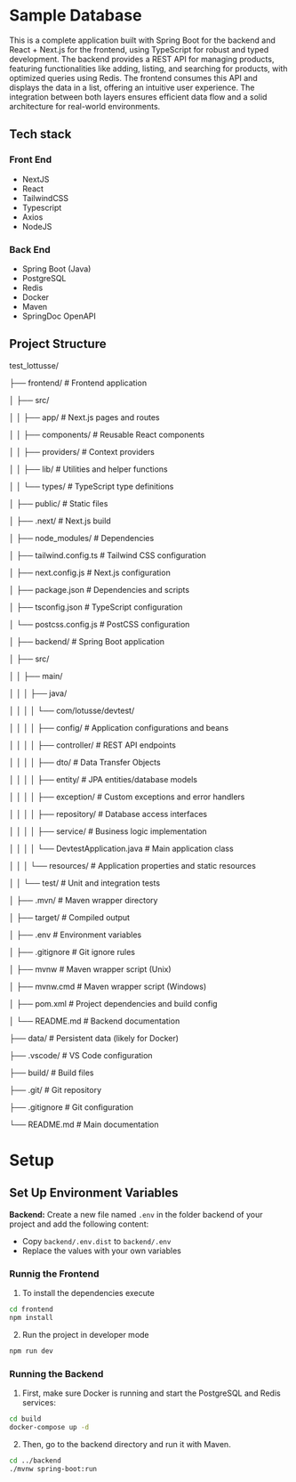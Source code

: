 # Sample Database

This is a complete application built with Spring Boot for the backend and React + Next.js for the frontend, using TypeScript for robust and typed development. The backend provides a REST API for managing products, featuring functionalities like adding, listing, and searching for products, with optimized queries using Redis. The frontend consumes this API and displays the data in a list, offering an intuitive user experience. The integration between both layers ensures efficient data flow and a solid architecture for real-world environments.

## Tech stack

### Front End

- NextJS
- React
- TailwindCSS
- Typescript
- Axios
- NodeJS

### Back End

- Spring Boot (Java)
- PostgreSQL
- Redis
- Docker
- Maven
- SpringDoc OpenAPI

## Project Structure

test_lottusse/

├── frontend/           # Frontend application

│   ├── src/

│   │   ├── app/               # Next.js pages and routes

│   │   ├── components/        # Reusable React components

│   │   ├── providers/         # Context providers

│   │   ├── lib/              # Utilities and helper functions

│   │   └── types/            # TypeScript type definitions

│   ├── public/               # Static files

│   ├── .next/               # Next.js build

│   ├── node_modules/        # Dependencies

│   ├── tailwind.config.ts   # Tailwind CSS configuration

│   ├── next.config.js       # Next.js configuration

│   ├── package.json         # Dependencies and scripts

│   ├── tsconfig.json        # TypeScript configuration

│   └── postcss.config.js    # PostCSS configuration

│
├── backend/           # Spring Boot application

│   ├── src/

│   │   ├── main/

│   │   │   ├── java/

│   │   │   │   └── com/lotusse/devtest/

│   │   │   │       ├── config/           # Application configurations and beans

│   │   │   │       ├── controller/       # REST API endpoints

│   │   │   │       ├── dto/              # Data Transfer Objects

│   │   │   │       ├── entity/           # JPA entities/database models

│   │   │   │       ├── exception/        # Custom exceptions and error handlers

│   │   │   │       ├── repository/       # Database access interfaces

│   │   │   │       ├── service/          # Business logic implementation

│   │   │   │       └── DevtestApplication.java  # Main application class

│   │   │   └── resources/                # Application properties and static resources

│   │   └── test/                         # Unit and integration tests

│   ├── .mvn/                            # Maven wrapper directory

│   ├── target/                          # Compiled output

│   ├── .env                            # Environment variables

│   ├── .gitignore                      # Git ignore rules

│   ├── mvnw                            # Maven wrapper script (Unix)

│   ├── mvnw.cmd                        # Maven wrapper script (Windows)

│   ├── pom.xml                         # Project dependencies and build config

│   └── README.md                       # Backend documentation

├── data/              # Persistent data (likely for Docker)

├── .vscode/           # VS Code configuration

├── build/            # Build files

├── .git/             # Git repository

├── .gitignore        # Git configuration

└── README.md         # Main documentation

# Setup

## Set Up Environment Variables

**Backend:** Create a new file named `.env` in the folder backend of your project and add the following content:

- Copy `backend/.env.dist` to `backend/.env`
- Replace the values with your own variables

### Runnig the Frontend

1. To install the dependencies execute
   
```sh
cd frontend
npm install
```

2. Run the project in developer mode

```sh
npm run dev
```

### Running the Backend

1. First, make sure Docker is running and start the PostgreSQL and Redis services:

```sh
cd build
docker-compose up -d
```

2. Then, go to the backend directory and run it with Maven.

```sh
cd ../backend
./mvnw spring-boot:run
```
